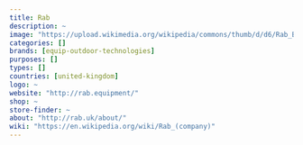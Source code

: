 ```yaml
---
title: Rab
description: ~
image: "https://upload.wikimedia.org/wikipedia/commons/thumb/d/d6/Rab_Bergen_jacket.jpg/220px-Rab_Bergen_jacket.jpg"
categories: []
brands: [equip-outdoor-technologies]
purposes: []
types: []
countries: [united-kingdom]
logo: ~
website: "http://rab.equipment/"
shop: ~
store-finder: ~
about: "http://rab.uk/about/"
wiki: "https://en.wikipedia.org/wiki/Rab_(company)"
---
```

